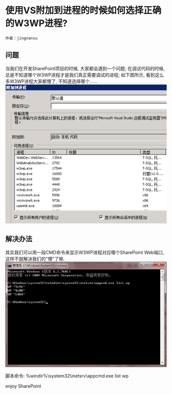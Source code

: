 # 使用VS附加到进程的时候如何选择正确的W3WP进程?
	作者：jingnansu

## 问题     
当我们在开发SharePoint项目的时候, 大家都会遇到一个问题; 在调试代码的时候, 总是不知道哪个W3WP进程才是我们真正需要调试的进程; 如下图所示, 看到这么多W3WP进程大家都懵了, 不知道选择哪个......
![](imgs/20150811.01.png)

## 解决办法     
其实我们可以用一段CMD命令来显示W3WP进程对应哪个SharePoint Web端口, 这样不就解决我们的"懵"了嘛.
![](imgs/20150811.02.png)

脚本命令:
    %windir%\system32\inetsrv\appcmd.exe list wp


enjoy SharePoint
